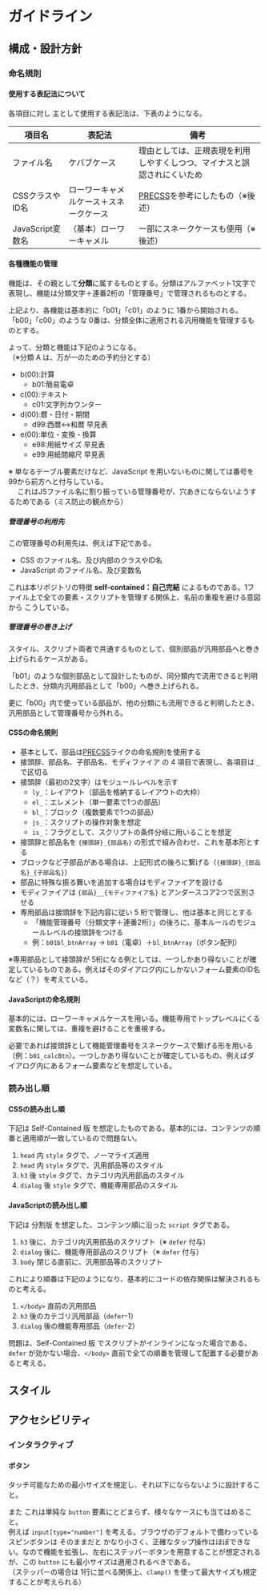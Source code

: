 # ガイドライン

## 構成・設計方針

### 命名規則

#### 使用する表記法について

各項目に対し 主として使用する表記法は、下表のようになる。

|項目名|表記法|備考|
|---|---|---|
|ファイル名|ケバブケース|理由としては、正規表現を利用しやすくしつつ、マイナスと誤認されにくいため|
|CSSクラスやID名|ローワーキャメルケース＋スネークケース|[PRECSS](https://precss.io/ja/)を参考にしたもの（※後述）|
|JavaScript変数名|（基本）ローワーキャメル|一部にスネークケースも使用（※後述）|

#### 各種機能の管理

機能は、その親として**分類**に属するものとする。分類はアルファベット1文字で表現し、機能は分類文字＋連番2桁の「管理番号」で管理されるものとする。

上記より、各機能は基本的に「b01」「c01」のように 1番から開始される。「b00」「c00」のような 0番は、分類全体に適用される汎用機能を管理するものとする。

よって、分類と機能は下記のようになる。  
（※分類 A は、万が一のための予約分とする）

- b(00):計算
  - b01:簡易電卓
- c(00):テキスト
  - c01:文字列カウンター
- d(00):暦・日付・期間
  - d99:西暦↔和暦 早見表
- e(00):単位・変換・換算
  - e98:用紙サイズ 早見表
  - e99:用紙間縮尺 早見表

※ 単なるテーブル要素だけなど、JavaScript を用いないものに関しては番号を99から前方へと付与している。  
　 これはJSファイル名に割り振っている管理番号が、穴あきにならないようするためである（ミス防止の観点から）

##### 管理番号の利用先

この管理番号の利用先は、例えば下記である。

- CSS のファイル名、及び内部のクラスやID名
- JavaScript のファイル名、及び変数名

これは本リポジトリの特徴 **self-contained：自己完結** によるものである。1ファイル上で全ての要素・スクリプトを管理する関係上、名前の重複を避ける意図から こうしている。

##### 管理番号の巻き上げ

スタイル、スクリプト両者で共通するものとして、個別部品が汎用部品へと巻き上げられるケースがある。

「b01」のような個別部品として設計したものが、同分類内で流用できると判明したとき、分類内汎用部品として「b00」へ巻き上げられる。

更に「b00」内で使っている部品が、他の分類にも流用できると判明したとき、汎用部品として管理番号から外れる。

#### CSSの命名規則

- 基本として、部品は[PRECSS](https://precss.io/ja/)ライクの命名規則を使用する
- 接頭辞、部品名、子部品名、モディファイア の 4 項目で表現し、各項目は `_` で区切る
- 接頭辞（最初の2文字）はモジュールレベルを示す
  - `ly_`：レイアウト（部品を格納するレイアウトの大枠）
  - `el_`：エレメント（単一要素で1つの部品）
  - `bl_`：ブロック（複数要素で1つの部品）
  - `js_`：スクリプトの操作対象を想定
  - `is_`：フラグとして、スクリプトの条件分岐に用いることを想定
- 接頭辞と部品名を `{接頭辞}_{部品名}` の形式で組み合わせ、これを基本形とする
- ブロックなど子部品がある場合は、上記形式の後ろに繋げる（`{接頭辞}_{部品名}_{子部品名}`）
- 部品に特殊な振る舞いを追加する場合はモディファイアを設ける
- モディファイアは `{部品}__{モディファイア名}` とアンダースコア2つで区別させる
- 専用部品は接頭辞を下記内容に従い 5 桁で管理し、他は基本と同じとする
  - 「機能管理番号（分類文字＋連番2桁）」の後ろに、基本ルールのモジュールレベルの接頭辞をつける
  - 例：`b01bl_btnArray` → `b01`（電卓）＋`bl_btnArray`（ボタン配列）

※専用部品として接頭辞が 5桁になる例としては、一つしかあり得ないことが確定しているものである。例えばそのダイアログ内にしかないフォーム要素のID名など（？）を考えている。

#### JavaScriptの命名規則

基本的には、ローワーキャメルケースを用いる。機能専用でトップレベルにくる変数名に関しては、重複を避けることを重視する。

必要であれば接頭辞として機能管理番号をスネークケースで繋げる形を用いる（例：`b01_calcBtn`）。一つしかあり得ないことが確定しているもの、例えばダイアログ内にあるフォーム要素などを想定している。

### 読み出し順

#### CSSの読み出し順

下記は Self-Contained 版 を想定したものである。基本的には、コンテンツの順番と適用順が一致しているので問題ない。

1. `head` 内 `style` タグで、ノーマライズ適用
2. `head` 内 `style` タグで、汎用部品等のスタイル
3. `h3` 後 `style` タグで、カテゴリ内汎用部品のスタイル
4. `dialog` 後 `style` タグで、機能専用部品のスタイル

#### JavaScriptの読み出し順

下記は 分割版 を想定した、コンテンツ順に沿った `script` タグである。

1. `h3` 後に、カテゴリ内汎用部品のスクリプト（※ `defer` 付与）
2. `dialog` 後に、機能専用部品のスクリプト（※ `defer` 付与）
3. `body` 閉じる直前に、汎用部品等のスクリプト

これにより順番は下記のようになり、基本的にコードの依存関係は解決されるものと考える。

1. `</body>` 直前の汎用部品
2. `h3` 後のカテゴリ汎用部品（`defer`-1）
3. `dialog` 後の機能専用部品（`defer`-2）

問題は、Self-Contained 版 でスクリプトがインラインになった場合である。`defer` が効かない場合、`</body>` 直前で全ての順番を管理して配置する必要があると考える。

## スタイル

## アクセシビリティ

### インタラクティブ

#### ボタン

タッチ可能なための最小サイズを規定し、それ以下にならないように設計すること。

また これは単純な `button` 要素にとどまらず、様々なケースにも当てはめること。  
例えば `input[type="number"]` を考える。ブラウザのデフォルトで備わっているスピンボタンは そのままだと かなり小さく、正確なタップ操作はほぼできない。なので機能を拡張し、左右にステッパーボタンを用意することが想定されるが、この `button` にも最小サイズは適用されるべきである。  
（ステッパーの場合は 1行に並べる関係上、`clamp()` を使って最大サイズも規定することが考えられる）
